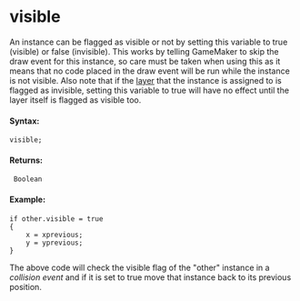 # visible

An instance can be flagged as visible or not by setting this variable to
true (visible) or false (invisible). This works by telling GameMaker to
skip the draw event for this instance, so care must be taken when using
this as it means that no code placed in the draw event will be run while
the instance is not visible. Also note that if the [layer](layer)
that the instance is assigned to is flagged as invisible, setting this
variable to true will have no effect until the layer itself is flagged
as visible too.

#### Syntax:

``` gml
visible;
```

#### Returns:

``` gml
 Boolean
```

#### Example:

``` gml
if other.visible = true
{
    x = xprevious;
    y = yprevious;
}
```

The above code will check the visible flag of the "other" instance in a
*collision event* and if it is set to true move that instance back to
its previous position.
